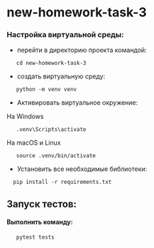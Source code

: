 # new-homework-task-3

### Настройка виртуальной среды:
- перейти в директорию проекта командой:
```shell
   cd new-homework-task-3
```
- создать виртуальную среду:
```shell
   python -m venv venv
```
- Активировать виртуальное окружение:

На Windows
```shell
   .venv\Scripts\activate
```
На macOS и Linux
```shell
   source .venv/bin/activate
```
- Установить все необходимые библиотеки:
```shell
  pip install -r requirements.txt 
```

## Запуск тестов:
#### Выполнить команду:
```shell
   pytest tests
```